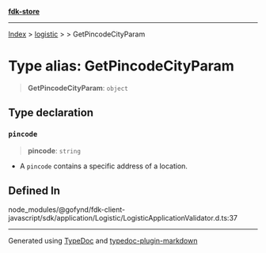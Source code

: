 [**fdk-store**](../../../README.md)
***

[Index](../../../API.md) > [logistic](../../README.md) > [<internal>](../README.md) > GetPincodeCityParam

# Type alias: GetPincodeCityParam

> **GetPincodeCityParam**: `object`

## Type declaration

### `pincode`

> **pincode**: `string`

- A `pincode` contains a specific address of a location.

## Defined In

node\_modules/@gofynd/fdk-client-javascript/sdk/application/Logistic/LogisticApplicationValidator.d.ts:37

***
Generated using [TypeDoc](https://typedoc.org/) and [typedoc-plugin-markdown](https://www.npmjs.com/package/typedoc-plugin-markdown)
